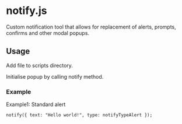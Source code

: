 # notify.js
Custom notification tool that allows for replacement of alerts, prompts, confirms and other modal popups.

## Usage
Add file to scripts directory.

Initialise popup by calling notify method.

### Example
Example1: Standard alert 
```
notify({ text: "Hello world!", type: notifyTypeAlert });
```

